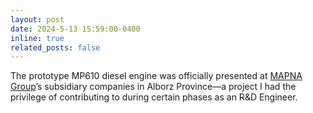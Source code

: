```yaml
---
layout: post
date: 2024-5-13 15:59:00-0400
inline: true
related_posts: false
---
```


The prototype MP610 diesel engine was officially presented at [MAPNA Group](https://mapnagroup.com/38144/mapna-group-unveils-map30-freight-locomotive-mp610-diesel-engine/?lang=en)’s subsidiary companies in Alborz Province—a project I had the privilege of contributing to during certain phases as an R&D Engineer.